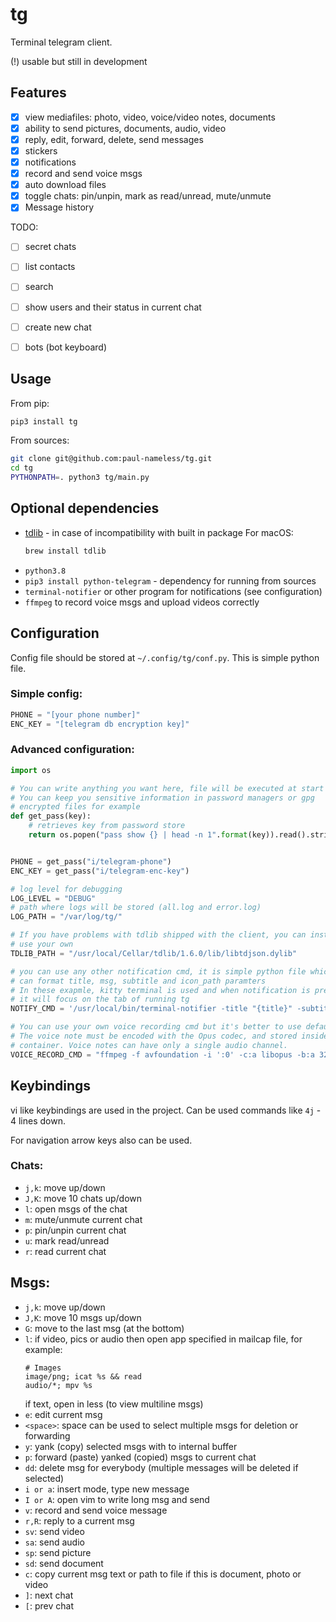 # tg

Terminal telegram client.

(!) usable but still in development


## Features

- [X] view mediafiles: photo, video, voice/video notes, documents
- [X] ability to send pictures, documents, audio, video
- [X] reply, edit, forward, delete, send messages
- [X] stickers
- [X] notifications
- [X] record and send voice msgs
- [X] auto download files
- [X] toggle chats: pin/unpin, mark as read/unread, mute/unmute
- [X] Message history

TODO:

- [ ] secret chats
- [ ] list contacts
- [ ] search
- [ ] show users and their status in current chat
- [ ] create new chat
- [ ] bots (bot keyboard)


## Usage

From pip:

```sh
pip3 install tg
```

From sources:

```sh
git clone git@github.com:paul-nameless/tg.git
cd tg
PYTHONPATH=. python3 tg/main.py
```

## Optional dependencies

- [tdlib](https://tdlib.github.io/td/build.html?language=Python) - in case of incompatibility with built in package
  For macOS:
  ```sh
  brew install tdlib
  ```
- `python3.8`
- `pip3 install python-telegram` - dependency for running from sources
- `terminal-notifier` or other program for notifications (see configuration)
- `ffmpeg` to record voice msgs and upload videos correctly


## Configuration

Config file should be stored at `~/.config/tg/conf.py`. This is simple python file.

### Simple config:

```python
PHONE = "[your phone number]"
ENC_KEY = "[telegram db encryption key]"
```

### Advanced configuration:

```python
import os

# You can write anything you want here, file will be executed at start time
# You can keep you sensitive information in password managers or gpg
# encrypted files for example
def get_pass(key):
    # retrieves key from password store
    return os.popen("pass show {} | head -n 1".format(key)).read().strip()


PHONE = get_pass("i/telegram-phone")
ENC_KEY = get_pass("i/telegram-enc-key")

# log level for debugging
LOG_LEVEL = "DEBUG"
# path where logs will be stored (all.log and error.log)
LOG_PATH = "/var/log/tg/"

# If you have problems with tdlib shipped with the client, you can install and
# use your own
TDLIB_PATH = "/usr/local/Cellar/tdlib/1.6.0/lib/libtdjson.dylib"

# you can use any other notification cmd, it is simple python file which
# can format title, msg, subtitle and icon_path paramters
# In these exapmle, kitty terminal is used and when notification is pressed
# it will focus on the tab of running tg
NOTIFY_CMD = '/usr/local/bin/terminal-notifier -title "{title}" -subtitle "{subtitle}" -message "{msg}" -appIcon "{icon_path}" -sound default -execute \'/Applications/kitty.app/Contents/MacOS/kitty @ --to unix:/tmp/kitty focus-tab --no-response -m title:tg\''

# You can use your own voice recording cmd but it's better to use default one.
# The voice note must be encoded with the Opus codec, and stored inside an OGG
# container. Voice notes can have only a single audio channel.
VOICE_RECORD_CMD = "ffmpeg -f avfoundation -i ':0' -c:a libopus -b:a 32k '{file_path}'"
```


## Keybindings

vi like keybindings are used in the project. Can be used commands like `4j` - 4 lines down.

For navigation arrow keys also can be used.

### Chats:

- `j,k`: move up/down
- `J,K`: move 10 chats up/down
- `l`: open msgs of the chat
- `m`: mute/unmute current chat
- `p`: pin/unpin current chat
- `u`: mark read/unread
- `r`: read current chat

## Msgs:

- `j,k`: move up/down
- `J,K`: move 10 msgs up/down
- `G`: move to the last msg (at the bottom)
- `l`: if video, pics or audio then open app specified in mailcap file, for example:
  ```
  # Images
  image/png; icat %s && read
  audio/*; mpv %s
  ```
  if text, open in less (to view multiline msgs)
- `e`: edit current msg
- `<space>`: space can be used to select multiple msgs for deletion or forwarding
- `y`: yank (copy) selected msgs with <space> to internal buffer
- `p`: forward (paste) yanked (copied) msgs to current chat
- `dd`: delete msg for everybody (multiple messages will be deleted if selected)
- `i or a`: insert mode, type new message
- `I or A`: open vim to write long msg and send
- `v`: record and send voice message
- `r,R`: reply to a current msg
- `sv`: send video
- `sa`: send audio
- `sp`: send picture
- `sd`: send document
- `c`: copy current msg text or path to file if this is document, photo or video
- `]`: next chat
- `[`: prev chat
